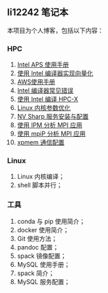 ## li12242 笔记本

本项目为个人博客，包括以下内容：

### HPC

1. [Intel APS 使用手册](https://li12242.github.io/notebook/hpc/2020/1/22/intel-aps-usr-mannual.html)
2. [使用 Intel 编译器实现向量化](https://li12242.github.io/notebook/hpc/2021/1/5/vector-optimization.html)
3. [AWS使用手册](https://li12242.github.io/notebook/hpc/2021/4/8/aws-guide.html)
4. [Intel 编译器常见错误](https://li12242.github.io/notebook/hpc/2022/2/7/compiler-error.html)
5. [使用 Intel 编译 HPC-X](https://li12242.github.io/notebook/hpc)
6. [Linux 内核参数优化](https://li12242.github.io/notebook/hpc)
7. [NV Sharp 服务安装与配置](https://li12242.github.io/notebook/hpc)
8. [使用 IPM 分析 MPI 应用](https://li12242.github.io/notebook/hpc)
9. [使用 mpiP 分析 MPI 应用](https://li12242.github.io/notebook/hpc)
10. [xpmem 通信配置](https://li12242.github.io/notebook/hpc)

### Linux

1. Linux 内核编译；
2. shell 脚本并行；

### 工具

1. conda 与 pip 使用简介；
2. docker 使用简介；
3. Git 使用方法；
4. pandoc 配置；
5. spack 镜像配置；
6. MySQL 使用手册；
7. spack 简介；
8. MySQL 服务配置；
